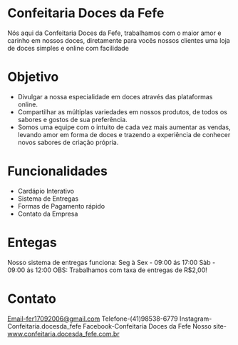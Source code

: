 # Confeitaria Doces da Fefe
Nós aqui da Confeitaria Doces da Fefe, trabalhamos com o maior amor e carinho em nossos doces, diretamente para vocês nossos clientes uma loja de doces simples e online com facilidade

# Objetivo
- Divulgar a nossa especialidade em doces através das plataformas online.
- Compartilhar as múltiplas variedades em nossos produtos, de todos os sabores e gostos de sua preferência.
- Somos uma equipe com o intuito de cada vez mais aumentar as vendas, levando amor em forma de doces e trazendo a experiência de conhecer novos sabores de criação própria.

# Funcionalidades
* Cardápio Interativo
* Sistema de Entregas
* Formas de Pagamento rápido
* Contato da Empresa

# Entegas
Nosso sistema de entregas funciona:
Seg à Sex - 09:00 ás 17:00
Sàb - 09:00 ás 12:00
OBS: Trabalhamos com taxa de entregas de R$2,00!

# Contato
Email-fer17092006@gmail.com
Telefone-(41)98538-6779
Instagram-Confeitaria.docesda_fefe
Facebook-Confeitaria Doces da Fefe
Nosso site-www.confeitaria.docesda_fefe.com.br
